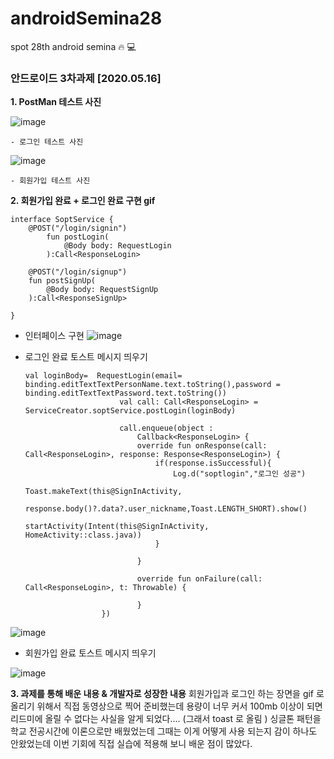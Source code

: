 # androidSemina28
spot 28th android semina :fire: :computer:

### 안드로이드 3차과제 [2020.05.16]

**1. PostMan 테스트 사진**

   ![image](https://user-images.githubusercontent.com/48551119/118397996-9c13f980-b691-11eb-9cca-edf7ff33f58a.png)

    - 로그인 테스트 사진 

   ![image](https://user-images.githubusercontent.com/48551119/118398014-b221ba00-b691-11eb-855a-72a49a20159e.png)
    
    - 회원가입 테스트 사진

**2. 회원가입 완료 + 로그인 완료 구현 gif**

    interface SoptService {
        @POST("/login/signin")
            fun postLogin(
                @Body body: RequestLogin
            ):Call<ResponseLogin>

        @POST("/login/signup")
        fun postSignUp(
            @Body body: RequestSignUp
        ):Call<ResponseSignUp>

    }


- 인터페이스 구현 
![image](https://user-images.githubusercontent.com/48551119/118398719-dd59d880-b694-11eb-8e31-d3e5e89a191a.png)

- 로그인 완료 토스트 메시지 띄우기

      val loginBody=  RequestLogin(email= binding.editTextTextPersonName.text.toString(),password = binding.editTextTextPassword.text.toString())
                           val call: Call<ResponseLogin> = ServiceCreator.soptService.postLogin(loginBody)

                           call.enqueue(object :
                               Callback<ResponseLogin> {
                               override fun onResponse(call: Call<ResponseLogin>, response: Response<ResponseLogin>) {
                                   if(response.isSuccessful){
                                       Log.d("soptlogin","로그인 성공")
                                       Toast.makeText(this@SignInActivity,
                                           response.body()?.data?.user_nickname,Toast.LENGTH_SHORT).show()
                                       startActivity(Intent(this@SignInActivity, HomeActivity::class.java))
                                   }

                               }

                               override fun onFailure(call: Call<ResponseLogin>, t: Throwable) {

                               }
                       })

![image](https://user-images.githubusercontent.com/48551119/118398732-ec408b00-b694-11eb-852d-e3f6c27de677.png)

- 회원가입 완료 토스트 메시지 띄우기

![image](https://user-images.githubusercontent.com/48551119/118398749-fcf10100-b694-11eb-993b-da0f3d2d7c46.png)


**3. 과제를 통해 배운 내용 & 개발자로 성장한 내용**
  회원가입과 로그인 하는 장면을 gif 로 올리기 위해서 직접 동영상으로 찍어 준비했는데 용량이 너무 커서 100mb 이상이 되면 리드미에 올릴 수 없다는 사실을 알게 되었다.... (그래서 toast 로 올림 )
 싱글톤 패턴을 학교 전공시간에 이론으로만 배웠었는데 그때는 이게 어떻게 사용 되는지 감이 하나도 안왔었는데 이번 기회에 직접 실습에 적용해 보니 배운 점이 많았다. 





